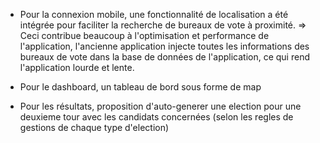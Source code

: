 - Pour la connexion mobile, une fonctionnalité de localisation a été intégrée pour faciliter la recherche de bureaux de vote à proximité.
  => Ceci contribue beaucoup à l'optimisation et performance de l'application, l'ancienne application injecte toutes les informations des bureaux de vote dans la base de données de l'application, ce qui rend l'application lourde et lente.
 
- Pour le dashboard, un tableau de bord sous forme de map

- Pour les résultats, proposition d'auto-generer une election pour une deuxieme tour avec les candidats concernées (selon les regles de gestions de chaque type d'election)
